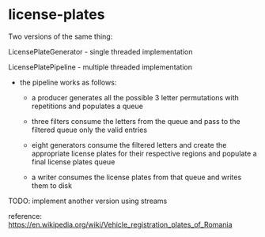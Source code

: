 # license-plates

Two versions of the same thing:

LicensePlateGenerator - single threaded implementation

LicensePlatePipeline - multiple threaded implementation

  - the pipeline works as follows:

    * a producer generates all the possible 3 letter permutations with repetitions and populates a queue

    * three filters consume the letters from the queue and pass to the filtered queue only the valid entries

    * eight generators consume the filtered letters and create the appropriate license plates for their respective regions and populate a final license plates queue

    * a writer consumes the license plates from that queue and writes them to disk

TODO: implement another version using streams

reference: https://en.wikipedia.org/wiki/Vehicle_registration_plates_of_Romania
